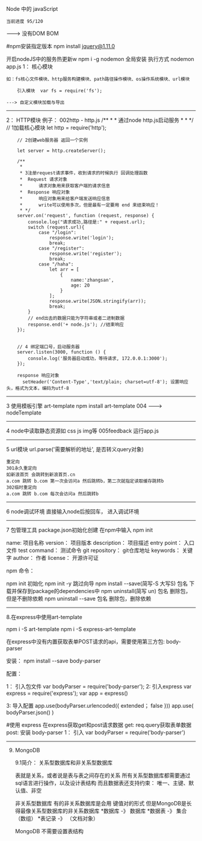 Node 中的 javaScript

    当前进度 95/120

   --->  没有DOM BOM
   
   #npm安装指定版本
   npm install jquery@1.11.0
   
   开启nodeJS中的服务热更新w
        npm i -g nodemon 全局安装
   执行方式
        nodemon app.js
1： 核心模块
    
    如：fs核心文件模块、http服务构建模块、path路径操作模块、os操作系统模块、url模块
    
        引入模块  var fs = require('fs');

    ---> 自定义模块加载与导出

-----------------------------------------------------------------------------
2： HTTP模块
    例子： 002http - http.js
        /**
        *
        * 通过node http.js启动服务
         *
        * */
        // 1加载核心模块
        let http = require('http');
        
        // 2创建web服务器 返回一个实例
        
        let server = http.createServer();
        
        /**
         *
         * 3注册request请求事件，收到请求的时候执行 回调处理函数
         *  Request 请求对象
         *      请求对象用来获取客户端的请求信息
         *  Response 响应对象
         *      响应对象用来给客户端发送响应信息
         *      write可以使用多次，但是最有一定要用 end 来结束响应！
         * */
        server.on('request', function (request, response) {
            console.log("请求成功,路径是:" + request.url);
            switch (request.url){
                case "/login":
                    response.write('login');
                    break;
                case "/register":
                    response.write('register');
                    break;
                case "/haha":
                    let arr = [
                        {
                            name:'zhangsan',
                            age: 20
                        }
                    ];
                    response.write(JSON.stringify(arr));
                    break;
            }
            // end出去的数据只能为字符串或者二进制数据
            response.end('+ node.js'); //结束响应
        });
        
        
        // 4 绑定端口号，启动服务器
        server.listen(3000, function () {
            console.log('服务器启动成功，等待请求, 172.0.0.1:3000');
        });
         
        response 响应对象
          setHeader('Content-Type','text/plain; charset=utf-8'); 设置响应头，格式为文本，编码为utf-8
        
------------------------------------------------------------------------

3 使用模板引擎 art-template  npm install art-template
 004 ---> nodeTemplate

------------------------------------------------------------------------

4 node中读取静态资源如 css js img等
  005feedback 运行app.js
  
------------------------------------------------------------------------

5 url模块
    url.parse('需要解析的地址', 是否转义query对象)
    
    重定向
    301永久重定向
    如新浪首页 会跳转到新浪首页.cn
    a.com 跳转 b.com 第一次会访问a 然后跳转b，第二次就指定读取缓存跳转b
    302临时重定向
    a.com 跳转 b.com 每次会访问a 然后跳转b

------------------------------------------------------------------------

6 node调试环境
  直接输入node后按回车， 进入调试环境

------------------------------------------------------------------------

7 包管理工具
 package.json初始化创建
 在npm中输入 npm init

 name: 项目名称
 version： 项目版本
 description： 项目描述
 entry point： 入口文件
 test command： 测试命令
 git repository： git仓库地址
 keywords： 关键字
 author： 作者
 license： 开源许可证

 npm 命令：

 npm init 初始化
 npm init -y 跳过向导
 npm install --save(简写-S 大写S) 包名 下载并保存到package的dependencies中
 npm uninstall(简写 un) 包名 删除包，但是不删除依赖
 npm uninstall --save 包名 删除包，删除依赖


------------------------------------------------------------------------

 8.在express中使用art-template
 
  npm i -S art-template
  npm i -S express-art-template

  在express中没有内置获取表单POST请求的api，需要使用第三方包: body-parser
  
  安装： npm install --save body-parser
  
  配置：
  
  1： 引入包文件 
     var bodyParser = require('body-parser');
  2: 引入express 
      var express = require('express');
    var app = express()
   
   3: 导入配置
   app.use(bodyParser.urlencoded({ extended； false }))
   app.use( bodyParser.json() )
   
   #使用 express
   在express获取get和post请求数据
   get: req.query获取表单数据
   post: 安装 body-parser
        1： 引入 var bodyParser = require('body-parser')
        
   


------------------------------------------------------------------------

9. MongoDB

    9.1简介： 关系型数据库和非关系型数据库
    
    表就是关系，或者说是表与表之间存在的关系
    所有关系型数据库都需要通过sql语言进行操作，以及设计表结构
    而且数据表还支持约束： 唯一、主键、默认值、非空
    
    非关系型数据库
    有的非关系数据库是会用 键值对的形式
    但是MongoDB是长得最像关系型数据库的非关系数据库
    *数据库 -》 数据库
    *数据表 -》 集合（数组）
    *表记录 -》 （文档对象）

    MongoDB 不需要设置表结构

